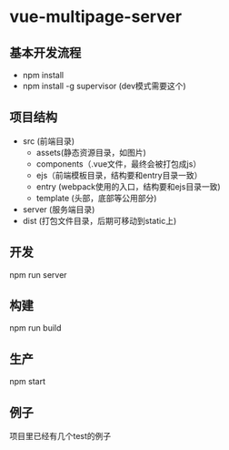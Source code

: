 # vue-multipage-server


## 基本开发流程

- npm install
- npm install -g supervisor (dev模式需要这个)



## 项目结构

+ src (前端目录)
  + assets(静态资源目录，如图片)
  + components（.vue文件，最终会被打包成js）
  + ejs（前端模板目录，结构要和entry目录一致）
  + entry (webpack使用的入口，结构要和ejs目录一致)
  + template (头部，底部等公用部分)
+ server (服务端目录)
+ dist (打包文件目录，后期可移动到static上)


## 开发
npm run server



## 构建
npm run build



## 生产
npm start


## 例子
项目里已经有几个test的例子
